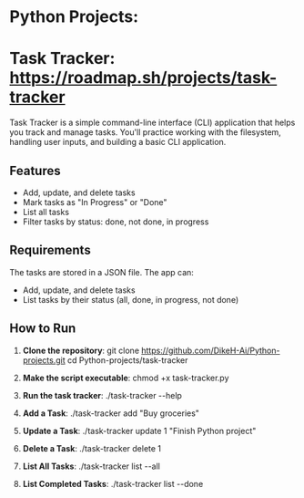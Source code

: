 # Python Projects: 

# Task Tracker: https://roadmap.sh/projects/task-tracker

Task Tracker is a simple command-line interface (CLI) application that helps you track and manage tasks. You'll practice working with the filesystem, handling user inputs, and building a basic CLI application.

## Features
- Add, update, and delete tasks
- Mark tasks as "In Progress" or "Done"
- List all tasks
- Filter tasks by status: done, not done, in progress

## Requirements
The tasks are stored in a JSON file. The app can:
- Add, update, and delete tasks
- List tasks by their status (all, done, in progress, not done)

## How to Run

1. **Clone the repository**:
   git clone https://github.com/DikeH-Ai/Python-projects.git
   cd Python-projects/task-tracker

2. **Make the script executable**:
    chmod +x task-tracker.py

3. **Run the task tracker**:
    ./task-tracker --help

4. **Add a Task**:
    ./task-tracker add "Buy groceries"

5. **Update a Task**:
    ./task-tracker update 1 "Finish Python project"

6. **Delete a Task**:
    ./task-tracker delete 1

7. **List All Tasks**:
    ./task-tracker list --all

8. **List Completed Tasks**:
    ./task-tracker list --done